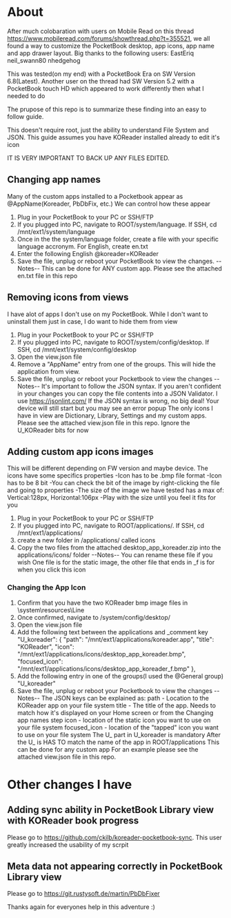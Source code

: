 # About
After much colobaration with users on Mobile Read on this thread https://www.mobileread.com/forums/showthread.php?t=355521, we all found a way to customize the PocketBook desktop, app icons, app name and app drawer layout. Big thanks to the following users:
EastEriq
neil_swann80
nhedgehog

This was tested(on my end) with a PocketBook Era on SW Version 6.8(Latest). Another user on the thread had SW Version 5.2 with a PocketBook touch HD which appeared to work differently then what I needed to do

The prupose of this repo is to summarize these finding into an easy to follow guide.

This doesn't require root, just the ability to understand File System and JSON.
This guide assumes you have KOReader installed already to edit it's icon

IT IS VERY IMPORTANT TO BACK UP ANY FILES EDITED.

## Changing app names
Many of the custom apps installed to a Pocketbook appear as @AppName(Koreader, PbDbFix, etc.) We can control how these appear
1. Plug in your PocketBook to your PC or SSH/FTP
2. If you plugged into PC, navigate to ROOT/system/language. If SSH, cd /mnt/ext1/system/language
3. Once in the the system/language folder, create a file with your specific language accronym. For English, create en.txt
4. Enter the following
   English
   @koreader=KOReader
5. Save the file, unplug or reboot your PocketBook to view the changes.
--Notes--
This can be done for ANY custom app. Please see the attached en.txt file in this repo

## Removing icons from views
I have alot of apps I don't use on my PocketBook. While I don't want to uninstall them just in case, I do want to hide them from view
1. Plug in your PocketBook to your PC or SSH/FTP
2. If you plugged into PC, navigate to ROOT/system/config/desktop. If SSH, cd /mnt/ext1/system/config/desktop
3. Open the view.json file
4. Remove a "AppName" entry from one of the groups. This will hide the application from view.
5. Save the file, unplug or reboot your Pocketbook to view the changes
--Notes--
It's important to follow the JSON syntax. If you aren't confident in your changes you can copy the file contents into a JSON Validator. I use https://jsonlint.com/
If the JSON syntax is wrong, no big deal! Your device will still start but you may see an error popup
The only icons I have in view are Dictionary, Library, Settings and my custom apps. Please see the attached view.json file in this repo. Ignore the U_KOReader bits for now

## Adding custom app icons images
This will be different depending on FW version and maybe device. The icons have some specifics properties
-Icon has to be .bmp file format
-Icon has to be 8 bit
-You can check the bit of the image by right-clicking the file and going to properties
-The size of the image we have tested has a max of: Vertical:128px, Horizontal:106px
-Play with the size until you feel it fits for you
1. Plug in your PocketBook to your PC or SSH/FTP
2. If you plugged into PC, navigate to ROOT/applications/. If SSH, cd /mnt/ext1/applications/
3. create a new folder in /applications/ called icons
4. Copy the two files from the attached desktop_app_koreader.zip into the applications/icons/ folder
--Notes--
You can rename these file if you wish
One file is for the static image, the other file that ends in _f is for when you click this icon
### Changing the App Icon
1. Confirm that you have the two KOReader bmp image files in \system\resources\Line
2. Once confirmed, navigate to /system/config/desktop/
3. Open the view.json file
4. Add the following text between the applications and _comment key
		"U_koreader": {
			"path": "/mnt/ext1/applications/koreader.app",
			"title": "KOReader",
			"icon": "/mnt/ext1/applications/icons/desktop_app_koreader.bmp",
			"focused_icon": "/mnt/ext1/applications/icons/desktop_app_koreader_f.bmp"
		},
5. Add the following entry in one of the groups(I used the @General group)
   "U_koreader"
6. Save the file, unplug or reboot your Pocketbook to view the changes
   --Notes--
   The JSON keys can be explained as:
     path - Location to the KOReader app on your file system
     title - The title of the app. Needs to match how it's displayed on your Home screen or from the Changing app names step
     icon - location of the static icon you want to use on your file system
     focused_icon - location of the "tapped" icon you want to use on your file system
   The U_ part in U_koreader is mandatory
   After the U_ is HAS TO match the name of the app in ROOT/applications
   This can be done for any custom app
   For an example please see the attached view.json file in this repo.

# Other changes I have 
## Adding sync ability in PocketBook Library view with KOReader book progress
Please go to https://github.com/ckilb/koreader-pocketbook-sync. This user greatly increased the usability of my scrpit
## Meta data not appearing correctly in PocketBook Library view
Please go to https://git.rustysoft.de/martin/PbDbFixer

Thanks again for everyones help in this adventure :)


    
